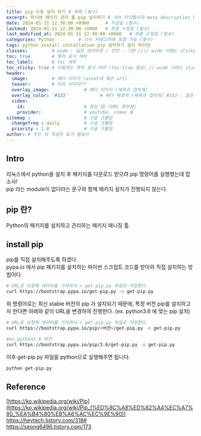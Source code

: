 ```yaml
---
title: pip 수동 설치 하기 # 제목 (필수)
excerpt: 파이썬 패키지 관리 툴 pip 설치하기 # 서브 타이틀이자 meta description (필수)
date: 2024-01-31 12:30:00 +0900      # 작성일 (필수)
lastmod: 2024-01-31 12:30:00 +0900   # 최종 수정일 (필수)
last_modified_at: 2024-01-31 12:30:00 +0900   # 최종 수정일 (필수)
categories: Python         # 다수 카테고리에 포함 가능 (필수)
tags: python install installation pip 설치하기 설치 파이썬                     # 태그 복수개 가능 (필수)
classes:         # wide : 넓은 레이아웃 / 빈칸 : 기본 //// wide 시에는 sticky toc 불가
toc: true        # 목차 표시 여부
toc_label:       # toc 제목
toc_sticky: true # 이동하는 목차 표시 여부 (toc:true 필요) // wide 시에는 sticky toc 불가
header: 
  image:         # 헤더 이미지 (asset내 혹은 url)
  teaser:        # 티저 이미지??
  overlay_image:             # 헤더 이미지 (제목과 겹치게)
  overlay_color: '#333'            # 헤더 배경색 (제목과 겹치게) #333 : 짙은 회색 (필수)
  video:
    id:                      # 영상 ID (URL 뒷부분)
    provider:                # youtube, vimeo 등
sitemap :                    # 구글 크롤링
  changefreq : daily         # 구글 크롤링
  priority : 1.0             # 구글 크롤링
author: # 주인 외 작성자 표기 필요시
---
```

<!--postNo: 20240131_001-->



 
## Intro  

리눅스에서 python을 설치 후 패키지를 다운로드 받으려 pip 명령어를 실행했는데 맙소사!  
pip 라는 module이 없다라는 문구와 함께 패키지 설치가 진행되지 않는다.  


## pip 란?  

Python의 패키지를 설치하고 관리하는 패키지 매니징 툴.  

## install pip  

pip를 직접 설치해주도록 하겠다.  
pypa.io 에서 pip 패키지를 설치하는 파이썬 스크립트 코드를 받아와 직접 설치하는 방법이다.  

```bash
# URL로 요청해 데이터를 가져와서 > get-pip.py 파일로 저장한다.
curl https://bootstrap.pypa.io/get-pip.py -o get-pip.py
```

위 명령어로는 최신 stable 버전의 pip 가 설치되기 때문에, 특정 버전 pip를 설치하고자 한다면 아래와 같이 URL을 변경하여 진행한다. (ex. python3.6 에 맞는 pip 설치)  

```bash
# URL로 요청해 데이터를 가져와서 > get-pip.py 파일로 저장한다.
curl https://bootstrap.pypa.io/pip/<버전>/get-pip.py -o get-pip.py

#ex.python3.6 버전
curl https://bootstrap.pypa.io/pip/3.6/get-pip.py -o get-pip.py
```

이후 get-pip.py 파일을 python으로 실행해주면 됩니다.  

```bash
python get-pip.py
```


## Reference  

[https://ko.wikipedia.org/wiki/Pip](https://ko.wikipedia.org/wiki/Pip_(%ED%8C%A8%ED%82%A4%EC%A7%80_%EA%B4%80%EB%A6%AC%EC%9E%90))    
https://heytech.tistory.com/318#  
https://seong6496.tistory.com/173  